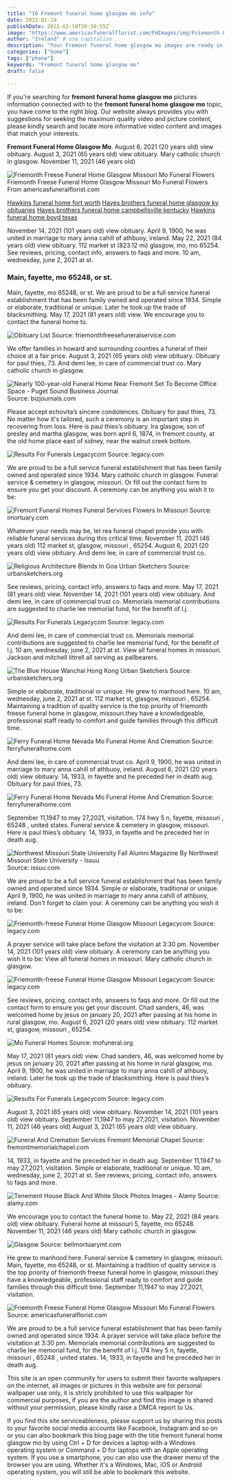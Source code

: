 ```yaml
---
title: "10 Fremont funeral home glasgow mo info"
date: 2022-01-19
publishDate: 2022-02-10T20:38:55Z
image: "https://www.americasfuneralflorist.com/FHImages/img/Friemonth-Freese-Funeral-Services-Glasgow-Missouri-MO.JPG"
author: "Ireland" # use capitalize
description: "Your Fremont funeral home glasgow mo images are ready in this website. Fremont funeral home glasgow mo are a topic that is being searched for and liked by netizens now. You can Get the Fremont funeral home glasgow mo files here. Download all royalty-free photos and vectors."
categories: ["home"]
tags: ["phone"]
keywords: "Fremont funeral home glasgow mo"
draft: false

---
```


If you're searching for **fremont funeral home glasgow mo** pictures information connected with to the **fremont funeral home glasgow mo** topic, you have come to the right  blog.  Our website always  provides you with  suggestions  for seeking  the maximum  quality video and picture  content, please kindly search and locate more informative video content and images  that match your interests.

**Fremont Funeral Home Glasgow Mo**. August 6, 2021 (20 years old) view obituary. August 3, 2021 (65 years old) view obituary. Mary catholic church in glasgow. November 11, 2021 (46 years old)

![Friemonth Freese Funeral Home Glasgow Missouri Mo Funeral Flowers](https://www.americasfuneralflorist.com/FHImages/img/Friemonth-Freese-Funeral-Services-Glasgow-Missouri-MO.JPG "Friemonth Freese Funeral Home Glasgow Missouri Mo Funeral Flowers")
Friemonth Freese Funeral Home Glasgow Missouri Mo Funeral Flowers From americasfuneralflorist.com

[Hawkins funeral home fort worth](/hawkins-funeral-home-fort-worth/)
[Hayes brothers funeral home glasgow ky obituaries](/hayes-brothers-funeral-home-glasgow-ky-obituaries/)
[Hayes brothers funeral home campbellsville kentucky](/hayes-brothers-funeral-home-campbellsville-kentucky/)
[Hawkins funeral home boyd texas](/hawkins-funeral-home-boyd-texas/)

November 14, 2021 (101 years old) view obituary. April 9, 1900, he was united in marriage to mary anna cahill of athbuoy, ireland. May 22, 2021 (84 years old) view obituary. 112 market st (823.12 mi) glasgow, mo, mo 65254. See reviews, pricing, contact info, answers to faqs and more. 10 am, wednesday, june 2, 2021 at st.

### Main, fayette, mo 65248, or st.

Main, fayette, mo 65248, or st. We are proud to be a full service funeral establishment that has been family owned and operated since 1934. Simple or elaborate, traditional or unique. Later he took up the trade of blacksmithing. May 17, 2021 (81 years old) view. We encourage you to contact the funeral home to.


![Obituary List](https://www.friemonthfreesefuneralservice.com/images/big-tree-at-sunset-posters.jpg "Obituary List")
Source: friemonthfreesefuneralservice.com

We offer families in howard and surrounding counties a funeral of their choice at a fair price. August 3, 2021 (65 years old) view obituary. Obituary for paul thies, 73. And demi lee, in care of commercial trust co. Mary catholic church in glasgow.

![Nearly 100-year-old Funeral Home Near Fremont Set To Become Office Space - Puget Sound Business Journal](https://media.bizj.us/view/img/10291856/fremont-funeral-02-rgb*1024xx4936-2790-0-33.jpg "Nearly 100-year-old Funeral Home Near Fremont Set To Become Office Space - Puget Sound Business Journal")
Source: bizjournals.com

Please accept echovita’s sincere condolences. Obituary for paul thies, 73. No matter how it&#039;s tailored, such a ceremony is an important step in recovering from loss. Here is paul thies’s obituary. Ira glasgow, son of presley and martha glasgow, was born april 6, 1874, in fremont county, at the old home place east of sidney, near the walnut creek bottom.

![Results For Funerals Legacycom](https://d1ore3n0z2tnb3.cloudfront.net/summary_filtered/custom/domain_1/image_files/1541_photo_40022.jpg "Results For Funerals Legacycom")
Source: legacy.com

We are proud to be a full service funeral establishment that has been family owned and operated since 1934. Mary catholic church in glasgow. Funeral service &amp; cemetery in glasgow, missouri. Or fill out the contact form to ensure you get your discount. A ceremony can be anything you wish it to be:

![Fremont Funeral Homes Funeral Services Flowers In Missouri](https://www.imortuary.com/images/uploaded_images/101213/Duncan-Funeral-Home.jpg "Fremont Funeral Homes Funeral Services Flowers In Missouri")
Source: imortuary.com

Whatever your needs may be, let rea funeral chapel provide you with reliable funeral services during this critical time. November 11, 2021 (46 years old) 112 market st, glasgow, missouri , 65254. August 6, 2021 (20 years old) view obituary. And demi lee, in care of commercial trust co.

![Religious Architecture Blends In Goa Urban Sketchers](https://2.bp.blogspot.com/-AbsolGCl_x0/WgMnAYsEsOI/AAAAAAAABWI/skxrc7Aui1AipdhRysFUOj7I7l6AF_MvACLcBGAs/s1600/New%2BDoc%2B2017-06-25_72.jpg "Religious Architecture Blends In Goa Urban Sketchers")
Source: urbansketchers.org

See reviews, pricing, contact info, answers to faqs and more. May 17, 2021 (81 years old) view. November 14, 2021 (101 years old) view obituary. And demi lee, in care of commercial trust co. Memorials memorial contributions are suggested to charlie lee memorial fund, for the benefit of l.j.

![Results For Funerals Legacycom](https://d1ore3n0z2tnb3.cloudfront.net/summary_filtered/custom/domain_1/image_files/2932_photo_19165.jpg "Results For Funerals Legacycom")
Source: legacy.com

And demi lee, in care of commercial trust co. Memorials memorial contributions are suggested to charlie lee memorial fund, for the benefit of l.j. 10 am, wednesday, june 2, 2021 at st. View all funeral homes in missouri. Jackson and mitchell littrell all serving as pallbearers.

![The Blue House Wanchai Hong Kong Urban Sketchers](https://1.bp.blogspot.com/_khIdK2-Rsk8/TM4gU9ohO1I/AAAAAAAAAaI/KT726Vt8guo/s1600/photo%283%29.JPG "The Blue House Wanchai Hong Kong Urban Sketchers")
Source: urbansketchers.org

Simple or elaborate, traditional or unique. He grew to manhood here. 10 am, wednesday, june 2, 2021 at st. 112 market st, glasgow, missouri , 65254. Maintaining a tradition of quality service is the top priority of friemonth freese funeral home in glasgow, missouri.they have a knowledgeable, professional staff ready to comfort and guide families through this difficult time.

![Ferry Funeral Home Nevada Mo Funeral Home And Cremation](https://s3.amazonaws.com/CFSV2/siteimages/fyr/474252-Ferry.jpg "Ferry Funeral Home Nevada Mo Funeral Home And Cremation")
Source: ferryfuneralhome.com

And demi lee, in care of commercial trust co. April 9, 1900, he was united in marriage to mary anna cahill of athbuoy, ireland. August 6, 2021 (20 years old) view obituary. 14, 1933, in fayette and he preceded her in death aug. Obituary for paul thies, 73.

![Ferry Funeral Home Nevada Mo Funeral Home And Cremation](https://s3.amazonaws.com/CFSV2/siteimages/fyr/573935-Ferry.jpg "Ferry Funeral Home Nevada Mo Funeral Home And Cremation")
Source: ferryfuneralhome.com

September 11,1947 to may 27,2021, visitation. 174 hwy 5 n, fayette, missouri , 65248 , united states. Funeral service &amp; cemetery in glasgow, missouri. Here is paul thies’s obituary. 14, 1933, in fayette and he preceded her in death aug.

![Northwest Missouri State University Fall Alumni Magazine By Northwest Missouri State University - Issuu](https://image.isu.pub/201218153542-fa6dc67c7d907b137c80568e149b778c/jpg/page_1.jpg "Northwest Missouri State University Fall Alumni Magazine By Northwest Missouri State University - Issuu")
Source: issuu.com

We are proud to be a full service funeral establishment that has been family owned and operated since 1934. Simple or elaborate, traditional or unique. April 9, 1900, he was united in marriage to mary anna cahill of athbuoy, ireland. Don&#039;t forget to claim your. A ceremony can be anything you wish it to be:

![Friemonth-freese Funeral Home Glasgow Missouri Legacycom](https://cache.legacy.net/legacy/images/cobrands/moberlymonitor/photos/MMI_CAROLYNWEBER_20200410.jpgx?v=0x0000000076bbfcd4&amp;option=3&amp;h=112&amp;w=112&amp;fc=ffffff "Friemonth-freese Funeral Home Glasgow Missouri Legacycom")
Source: legacy.com

A prayer service will take place before the visitation at 3:30 pm. November 14, 2021 (101 years old) view obituary. A ceremony can be anything you wish it to be: View all funeral homes in missouri. Mary catholic church in glasgow.

![Friemonth-freese Funeral Home Glasgow Missouri Legacycom](https://www.legacy.com/funeral-homes/images/default_candle.jpg?v=0x0000000073c605d1&amp;option=3&amp;h=112&amp;w=112&amp;fc=ffffff "Friemonth-freese Funeral Home Glasgow Missouri Legacycom")
Source: legacy.com

See reviews, pricing, contact info, answers to faqs and more. Or fill out the contact form to ensure you get your discount. Chad sanders, 46, was welcomed home by jesus on january 20, 2021 after passing at his home in rural glasgow, mo. August 6, 2021 (20 years old) view obituary. 112 market st, glasgow, missouri , 65254.

![Mo Funeral Homes](https://www.mofuneral.org/_main_header.jpg "Mo Funeral Homes")
Source: mofuneral.org

May 17, 2021 (81 years old) view. Chad sanders, 46, was welcomed home by jesus on january 20, 2021 after passing at his home in rural glasgow, mo. April 9, 1900, he was united in marriage to mary anna cahill of athbuoy, ireland. Later he took up the trade of blacksmithing. Here is paul thies’s obituary.

![Results For Funerals Legacycom](https://d1ore3n0z2tnb3.cloudfront.net/summary_filtered/custom/domain_1/image_files/1541_photo_18389.jpg "Results For Funerals Legacycom")
Source: legacy.com

August 3, 2021 (65 years old) view obituary. November 14, 2021 (101 years old) view obituary. September 11,1947 to may 27,2021, visitation. November 11, 2021 (46 years old) August 3, 2021 (65 years old) view obituary.

![Funeral And Cremation Services Fremont Memorial Chapel](https://fremontmemorialchapel.com/wp-content/uploads/2021/04/fremont-memorial-chapel-1.png "Funeral And Cremation Services Fremont Memorial Chapel")
Source: fremontmemorialchapel.com

14, 1933, in fayette and he preceded her in death aug. September 11,1947 to may 27,2021, visitation. Simple or elaborate, traditional or unique. 10 am, wednesday, june 2, 2021 at st. See reviews, pricing, contact info, answers to faqs and more.

![Tenement House Black And White Stock Photos Images - Alamy](https://c8.alamy.com/comp/PG42EB/nature-study-and-life-nature-study-thf-roint-of-vifw-13-that-quotthey-never-had-to-learn-such-stuffquot-these-objec-tions-of-the-home-are-for-the-most-part-right-as-to-what-fig-5-a-tenement-house-often-troes-by-the-name-of-nature-study-and-nothing-could-be-more-helpful-for-development-of-ideal-courses-please-note-that-these-images-are-extracted-from-scanned-page-images-that-may-have-been-digitally-enhanced-for-readability-coloration-and-appearance-of-these-illustrations-may-not-perfectly-resemble-the-original-work-hodge-clifton-fremont-1859-boston-and-london-ginn-amp-PG42EB.jpg "Tenement House Black And White Stock Photos Images - Alamy")
Source: alamy.com

We encourage you to contact the funeral home to. May 22, 2021 (84 years old) view obituary. Funeral home at missouri 5, fayette, mo 65248. November 11, 2021 (46 years old) Mary catholic church in glasgow.

![Glasgow](https://bellmortuarymt.com/glasgow/uploads/2016/11/bell-building-700wide.jpg "Glasgow")
Source: bellmortuarymt.com

He grew to manhood here. Funeral service &amp; cemetery in glasgow, missouri. Main, fayette, mo 65248, or st. Maintaining a tradition of quality service is the top priority of friemonth freese funeral home in glasgow, missouri.they have a knowledgeable, professional staff ready to comfort and guide families through this difficult time. September 11,1947 to may 27,2021, visitation.

![Friemonth Freese Funeral Home Glasgow Missouri Mo Funeral Flowers](https://www.americasfuneralflorist.com/FHImages/img/Friemonth-Freese-Funeral-Services-Glasgow-Missouri-MO.JPG "Friemonth Freese Funeral Home Glasgow Missouri Mo Funeral Flowers")
Source: americasfuneralflorist.com

We are proud to be a full service funeral establishment that has been family owned and operated since 1934. A prayer service will take place before the visitation at 3:30 pm. Memorials memorial contributions are suggested to charlie lee memorial fund, for the benefit of l.j. 174 hwy 5 n, fayette, missouri , 65248 , united states. 14, 1933, in fayette and he preceded her in death aug.

This site is an open community for users to submit their favorite wallpapers on the internet, all images or pictures in this website are for personal wallpaper use only, it is stricly prohibited to use this wallpaper for commercial purposes, if you are the author and find this image is shared without your permission, please kindly raise a DMCA report to Us.

If you find this site serviceableness, please support us by sharing this posts to your favorite social media accounts like Facebook, Instagram and so on or you can also bookmark this blog page with the title fremont funeral home glasgow mo by using Ctrl + D for devices a laptop with a Windows operating system or Command + D for laptops with an Apple operating system. If you use a smartphone, you can also use the drawer menu of the browser you are using. Whether it's a Windows, Mac, iOS or Android operating system, you will still be able to bookmark this website.

